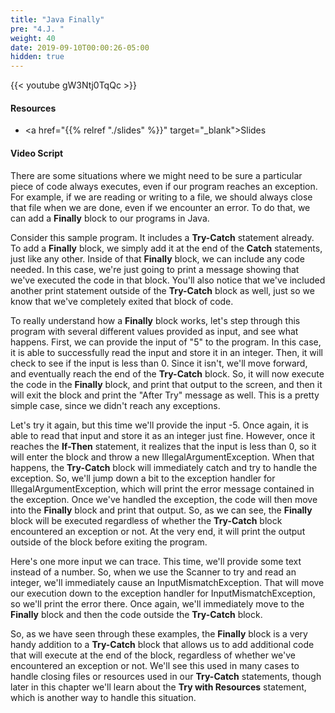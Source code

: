 ```yaml
---
title: "Java Finally"
pre: "4.J. "
weight: 40
date: 2019-09-10T00:00:26-05:00
hidden: true
---
```


{{< youtube gW3Ntj0TqQc >}}

#### Resources

* <a href="{{% relref "./slides" %}}" target="_blank">Slides</a>

#### Video Script

There are some situations where we might need to be sure a particular piece of code always executes, even if our program reaches an exception. For example, if we are reading or writing to a file, we should always close that file when we are done, even if we encounter an error. To do that, we can add a **Finally** block to our programs in Java.

Consider this sample program. It includes a **Try-Catch** statement already. To add a **Finally** block, we simply add it at the end of the **Catch** statements, just like any other. Inside of that **Finally** block, we can include any code needed. In this case, we're just going to print a message showing that we've executed the code in that block. You'll also notice that we've included another print statement outside of the **Try-Catch** block as well, just so we know that we've completely exited that block of code.

To really understand how a **Finally** block works, let's step through this program with several different values provided as input, and see what happens. First, we can provide the input of "5" to the program. In this case, it is able to successfully read the input and store it in an integer. Then, it will check to see if the input is less than 0. Since it isn't, we'll move forward, and eventually reach the end of the **Try-Catch** block. So, it will now execute the code in the **Finally** block, and print that output to the screen, and then it will exit the block and print the "After Try" message as well. This is a pretty simple case, since we didn't reach any exceptions.

Let's try it again, but this time we'll provide the input -5. Once again, it is able to read that input and store it as an integer just fine. However, once it reaches the **If-Then** statement, it realizes that the input is less than 0, so it will enter the block and throw a new IllegalArgumentException. When that happens, the **Try-Catch** block will immediately catch and try to handle the exception. So, we'll jump down a bit to the exception handler for IllegalArgumentException, which will print the error message contained in the exception. Once we've handled the exception, the code will then move into the **Finally** block and print that output. So, as we can see, the **Finally** block will be executed regardless of whether the **Try-Catch** block encountered an exception or not. At the very end, it will print the output outside of the block before exiting the program.

Here's one more input we can trace. This time, we'll provide some text instead of a number. So, when we use the Scanner to try and read an integer, we'll immediately cause an InputMismatchException. That will move our execution down to the exception handler for InputMismatchException, so we'll print the error there. Once again, we'll immediately move to the **Finally** block and then the code outside the **Try-Catch** block.

So, as we have seen through these examples, the **Finally** block is a very handy addition to a **Try-Catch** block that allows us to add additional code that will execute at the end of the block, regardless of whether we've encountered an exception or not. We'll see this used in many cases to handle closing files or resources used in our **Try-Catch** statements, though later in this chapter we'll learn about the **Try with Resources** statement, which is another way to handle this situation.
